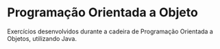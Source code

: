 # Programação Orientada a Objeto

Exercícios desenvolvidos durante a cadeira de Programação Orientada a Objetos, utilizando Java.
